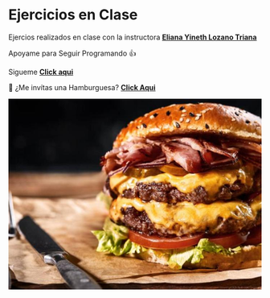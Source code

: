 # Ejercicios en Clase

Ejercios realizados en clase con la instructora **[Eliana Yineth Lozano Triana](https://github.com/Eylozanot)**

Apoyame para Seguir Programando 👍

Sigueme **[Click aqui](https://github.com/JHome-1404/)**

🍔 ¿Me invítas una Hamburguesa? **[Click Aqui](https://www.paypal.com/paypalme/JesusHome1404)**

![Hambuguer🍔](/Img/6255e2e41db6c.jpeg)
